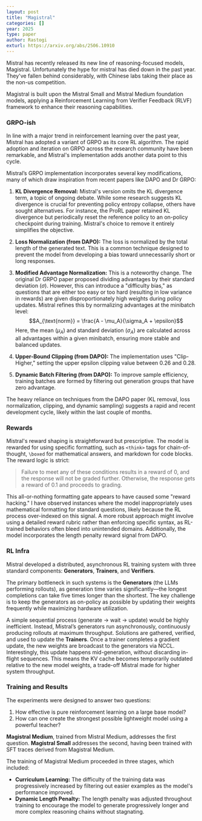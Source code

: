 ```yaml
---
layout: post
title: "Magistral"
categories: []
year: 2025
type: paper
author: Rastogi
exturl: https://arxiv.org/abs/2506.10910
---
```


Mistral has recently released its new line of reasoning-focused models, Magistral. Unfortunately the hype for mistral has died down in the past year. They've fallen behind considerably, with Chinese labs taking their place as the non-us competition. 

Magistral is built upon the Mistral Small and Mistral Medium foundation models, applying a Reinforcement Learning from Verifier Feedback (RLVF) framework to enhance their reasoning capabilities.

### GRPO-ish

In line with a major trend in reinforcement learning over the past year, Mistral has adopted a variant of GRPO as its core RL algorithm. The rapid adoption and iteration on GRPO across the research community have been remarkable, and Mistral's implementation adds another data point to this cycle.

Mistral’s GRPO implementation incorporates several key modifications, many of which draw inspiration from recent papers like DAPO and Dr GRPO:

1.  **KL Divergence Removal:** Mistral's version omits the KL divergence term, a topic of ongoing debate. While some research suggests KL divergence is crucial for preventing policy entropy collapse, others have sought alternatives. For instance, the ProRL paper retained KL divergence but periodically reset the reference policy to an on-policy checkpoint during training. Mistral's choice to remove it entirely simplifies the objective.

2.  **Loss Normalization (from DAPO):** The loss is normalized by the total length of the generated text. This is a common technique designed to prevent the model from developing a bias toward unnecessarily short or long responses.

3.  **Modified Advantage Normalization:** This is a noteworthy change. The original Dr GRPO paper proposed dividing advantages by their standard deviation ($\sigma$). However, this can introduce a "difficulty bias," as questions that are either too easy or too hard (resulting in low variance in rewards) are given disproportionately high weights during policy updates. Mistral refines this by normalizing advantages at the minibatch level:
    $$A_{\text{norm}} = \frac{A - \mu_A}{\sigma_A + \epsilon}$$
    Here, the mean ($\mu_A$) and standard deviation ($\sigma_A$) are calculated across all advantages within a given minibatch, ensuring more stable and balanced updates.

4.  **Upper-Bound Clipping (from DAPO):** The implementation uses "Clip-Higher," setting the upper epsilon clipping value between 0.26 and 0.28.

5.  **Dynamic Batch Filtering (from DAPO):** To improve sample efficiency, training batches are formed by filtering out generation groups that have zero advantage.

The heavy reliance on techniques from the DAPO paper (KL removal, loss normalization, clipping, and dynamic sampling) suggests a rapid and recent development cycle, likely within the last couple of months.

### Rewards

Mistral's reward shaping is straightforward but prescriptive. The model is rewarded for using specific formatting, such as `<think>` tags for chain-of-thought, `\boxed` for mathematical answers, and markdown for code blocks. The reward logic is strict:

> Failure to meet any of these conditions results in a reward of 0, and the response will not be graded further. Otherwise, the response gets a reward of 0.1 and proceeds to grading.

This all-or-nothing formatting gate appears to have caused some "reward hacking." I have observed instances where the model inappropriately uses mathematical formatting for standard questions, likely because the RL process over-indexed on this signal. A more robust approach might involve using a detailed reward rubric rather than enforcing specific syntax, as RL-trained behaviors often bleed into unintended domains. Additionally, the model incorporates the length penalty reward signal from DAPO.

### RL Infra

Mistral developed a distributed, asynchronous RL training system with three standard components: **Generators**, **Trainers**, and **Verifiers**.

The primary bottleneck in such systems is the **Generators** (the LLMs performing rollouts), as generation time varies significantly—the longest completions can take five times longer than the shortest. The key challenge is to keep the generators as on-policy as possible by updating their weights frequently while maximizing hardware utilization.

A simple sequential process (generate -> wait -> update) would be highly inefficient. Instead, Mistral’s generators run asynchronously, continuously producing rollouts at maximum throughput. Solutions are gathered, verified, and used to update the **Trainers**. Once a trainer completes a gradient update, the new weights are broadcast to the generators via NCCL. Interestingly, this update happens mid-generation, without discarding in-flight sequences. This means the KV cache becomes temporarily outdated relative to the new model weights, a trade-off Mistral made for higher system throughput.

### Training and Results

The experiments were designed to answer two questions:
1.  How effective is pure reinforcement learning on a large base model?
2.  How can one create the strongest possible lightweight model using a powerful teacher?

**Magistral Medium**, trained from Mistral Medium, addresses the first question. **Magistral Small** addresses the second, having been trained with SFT traces derived from Magistral Medium.

The training of Magistral Medium proceeded in three stages, which included:
* **Curriculum Learning:** The difficulty of the training data was progressively increased by filtering out easier examples as the model's performance improved.
* **Dynamic Length Penalty:** The length penalty was adjusted throughout training to encourage the model to generate progressively longer and more complex reasoning chains without stagnating.